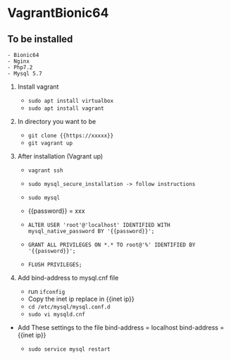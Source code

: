 # VagrantBionic64

## To be installed
	- Bionic64
	- Nginx
	- Php7.2
	- Mysql 5.7

1. Install vagrant
	- `sudo apt install virtualbox`
	- `sudo apt install vagrant`

2. In directory you want to be
	- `git clone {{https://xxxxx}}`
	- `git vagrant up`

3. After installation (Vagrant up)
	- `vagrant ssh`
	- `sudo mysql_secure_installation -> follow instructions`

	- `sudo mysql`

	- {{password}} = xxx
	- `ALTER USER 'root'@'localhost' IDENTIFIED WITH mysql_native_password BY '{{password}}';`
	- `GRANT ALL PRIVILEGES ON *.* TO root@'%' IDENTIFIED BY '{{password}}';`
	- `FLUSH PRIVILEGES;`

4. Add bind-address to mysql.cnf file
	- run `ifconfig`
	- Copy the inet ip replace in {{inet ip}}
	- `cd /etc/mysql/mysql.conf.d`
	- `sudo vi mysqld.cnf`

- Add These settings to the file
 	bind-address            = localhost
 	bind-address            = {{inet ip}}

	- `sudo service mysql restart`



